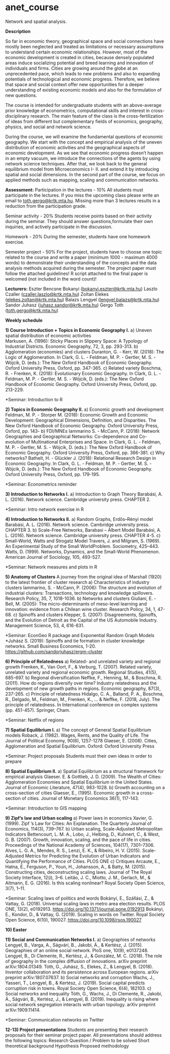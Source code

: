 # anet_course
Network and spatial analysis.

**Description**

So far in economic theory, geographical space and social connections have mostly been  neglected and treated as limitations or necessary assumptions to understand certain economic relationships. However, most of the economic development is created in cities, because densely populated areas induce socializing potential and breed learning and innovation of individuals and firms. Cities are growing around the globe at an unprecedented pace, which leads to new problems and also to expanding potentials of technological and economic progress. Therefore, we believe that space and social context offer new opportunities for a deeper understanding of existing economic models and also for the formulation of new questions.

The course is intended for undergraduate students with an above-average prior knowledge of econometrics, computational skills and interest in cross-disciplinary research. The main feature of the class is the cross-fertilization of ideas from different but complementary fields of economics, geography, physics, and social and network science.

During the course, we will examine the fundamental questions of economic geography. We start with the concept and empirical analysis of the uneven distribution of economic activities and the geographical aspects of economic development. As we see that economic progress doesn’t happen in an empty vacuum, we introduce the connections of the agents by using network science techniques. After that, we look back to the general equilibrium model from Microeconomics I- II. and extend it by introducing spatial and social dimensions. In the second part of the course, we focus on applied methods such as mapping, scaling and communication networks. 

**Assessment:**
Participation in the lectures - 10%
All students must participate in the lectures. If you miss the upcoming class please write an email to toth.gergo@krtk.mta.hu. Missing more than 3 lectures results in a reduction from the participation grade.

Seminar activity - 20%
Students receive points based on their activity during the seminar. They should answer questions,formulate their own inquiries, and actively participate in the discussion.

Homework - 20%
During the semester, students have one homework exercise. 

Semester project - 50%
For the project, students have to choose one topic related to the course and write a paper (minimum 1000 - maximum 4000 words) to demonstrate their understanding of the concepts and the data analysis methods acquired during the semester. The project paper must follow the attached guidelines! R script attached to the final paper is welcomed (not included in the word count)!

**Lecturers:**
Eszter Bencsne Bokanyi (bokanyi.eszter@krtk.mta.hu)
Laszlo Czaller (czaller.laszlo@krtk.mta.hu)
Zoltan Elekes (elekes.zoltan@krtk.mta.hu)
Balazs Lengyel (lengyel.balazs@krtk.mta.hu)
Sandor Juhasz (juhasz.sandor@krtk.mta.hu)
Gergo Toth (toth.gergo@krtk.mta.hu)

**Weekly schedule**

**1) Course Introduction + Topics in Economic Geography I.**
a) Uneven spatial distribution of economic activities  
Markusen, A. (1996): Sticky Places in Slippery Space: A Typology of Industrial Districts. Economic Geography, 72, 3, pp. 293-313.
b) Agglomeration (economies) and clusters
Duranton, G. - Kerr, W. (2018): The Logic of Agglomeration. In Clark, G. L. - Feldman, M. P. - Gertler, M. S. - Wójcik, D. (eds.): The New Oxford Handbook of Economic Geography. Oxford University Press, Oxford, pp. 347-365.
c) Related variety
Boschma, R. - Frenken, K. (2018): Evolutionary Economic Geography. In Clark, G. L. - Feldman, M. P. - Gertler, M. S. - Wójcik, D. (eds.): The New Oxford Handbook of Economic Geography. Oxford University Press, Oxford, pp. 213-229.

*Seminar: Introduction to R

**2) Topics in Economic Geography II.**
a) Economic growth and development
Feldman, M. P. - Storper M. (2018): Economic Growth and Economic Development: Geographical Dimensions, Definition, and Disparities. The New Oxford Handbook of Economic Geography. Oxford University Press, Oxford, pp. 143-
b) FDI/MNEs
Iammarino S. - McCann, P. (2018): Network Geographies and Geographical Networks: Co-dependence and Co-evolution of Multinational Enterprises and Space. In Clark, G. L. - Feldman, M. P. - Gertler, M. S. - Wójcik, D. (eds.): The New Oxford Handbook of Economic Geography. Oxford University Press, Oxford, pp. 366-381.
c) Why networks?
Bathelt, H. - Glückler J. (2018): Relational Research Design in Economic Geography. In Clark, G. L. - Feldman, M. P. - Gertler, M. S. - Wójcik, D. (eds.): The New Oxford Handbook of Economic Geography. Oxford University Press, Oxford, pp. 179-195.

*Seminar: Econometrics reminder

**3) Introduction to Networks I.**
a) Introduction to Graph Theory
Barabási, A. L. (2016). Network science. Cambridge university press. CHAPTER 2.

*Seminar: Intro network exercise in R

**4) Introduction to Networks II.**
a) Random Graphs, Erdős–Rényi model
Barabási, A. L. (2016). Network science. Cambridge university press. CHAPTER 3.
b) Scale-Free Networks, Barabasi – Albert Model
Barabási, A. L. (2016). Network science. Cambridge university press. CHAPTER 4-5.
c) Small-World, Watts and Strogatz Model
Travers, J. and Milgram, S. (1969). An Experimental Study of the Small WorldProblem. Sociometry, 425–443.
Watts, D. (1999). Networks, Dynamics, and the Small-World Phenomenon. American Journal of Sociology, 105, 493-527.

*Seminar: Network measures and plots in R

**5) Anatomy of Clusters**
A journey from the original idea of Marshall (1920) to the latest frontier of cluster research
a) Characteristics of industry clusters
Iammarino, S. - McCann, P. (2006): The structure and evolution of industrial clusters: Transactions, technology and knowledge spillovers. Research Policy, 35, 7, 1018-1036.
b) Networks and clusters
Giuliani, E. - Bell, M. (2005): The micro-determinants of meso-level learning and innovation: evidence from a Chilean wine cluster. Research Policy, 34, 1, 47-68.
c) Spinoffs and clusters
Klepper, S. (2007): Disagreements, Spinoffs, and the Evolution of Detroit as the Capital of the US Automobile Industry. Management Science, 53, 4, 616-631.

*Seminar: EconGeo R package and Exponential Random Graph Models
*Juhász S. (2019): Spinoffs and tie formation in cluster knowledge networks. Small Business Economics, 1-20. https://github.com/sandorjuhasz/ergm-cluster

**6) Principle of Relatedness**
a) Related- and unrelated variety and regional growth
Frenken, K., Van Oort, F., & Verburg, T. (2007). Related variety, unrelated variety and regional economic growth. Regional Studies, 41(5), 685-697.
b) Regional diversification
Neffke, F., Henning, M., & Boschma, R. (2011). How do regions diversify over time? Industry relatedness and the development of new growth paths in regions. Economic geography, 87(3), 237-265.
c) Principle of relatedness 
Hidalgo, C. A., Balland, P. A., Boschma, R., Delgado, M., Feldman, M., Frenken, K., ... & Neffke, F. (2018, July). The principle of relatedness. In International conference on complex systems (pp. 451-457). Springer, Cham.

*Seminar: Netflix of regions 

**7) Spatial Equilibrium I.**
a) The concept of General Spatial Equilibrium models
Roback, J. (1982). Wages, Rents, and the Quality of Life. The Journal of Political Economy, 90(6), 1257-1278
Glaeser, E. (2008). Cities, Agglomeration and Spatial Equilibrium. Oxford: Oxford University Press

*Seminar: Project proposals
Students must their own ideas in order to prepare 

**8) Spatial Equilibrium II.**
a) Spatial Equilibrium as a structural framework for empirical analysis
Glaeser. E. & Gottlieb, J. D. (2009). The Wealth of Cities: Agglomeration Economies and Spatial Equilibrium in the United States. Journal of Economic Literature, 47(4), 983-1028.
b) Growth accounting on a cross-section of cities
Glaeser, E., (1995). Economic growth in a cross-section of cities. Journal of Monetary Economics 36(1), 117-143.

*Seminar: Introduction to GIS mapping

**9) Zipf’s law and Urban scaling**
a) Power laws in economics
Xavier, G. (1999). Zipf ’s Law for Cities: An Explanation. The Quarterly Journal of Economics, 114(3), 739–767.
b) Urban scaling, Scale-Adjusted Metropolitan Indicators
Bettencourt, L. M. A., Lobo, J., Helbing, D., Kuhnert, C., & West, G. B. (2007). Growth, innovation, scaling, and the pace of life in cities. Proceedings of the National Academy of Sciences, 104(17), 7301–7306.
Alves, L. G. A., Mendes, R. S., Lenzi, E. K., & Ribeiro, H. V. (2015). Scale-Adjusted Metrics for Predicting the Evolution of Urban Indicators and Quantifying the Performance of Cities. PLOS ONE
c) Critiques
Arcaute, E., Hatna, E., Ferguson, P., Youn, H., Johansson, A., & Batty, M. (2015). Constructing cities, deconstructing scaling laws. Journal of The Royal Society Interface, 12(i), 3–6.
Leitão, J. C., Miotto, J. M., Gerlach, M., & Altmann, E. G. (2016). Is this scaling nonlinear? Royal Society Open Science, 3(7), 1–11.

*Seminar: Scaling laws of politics and words
Bokányi, E., Szállási, Z., & Vattay, G. (2018). Universal scaling laws in metro area election results. PLOS ONE, 13(2), e0192913. https://doi.org/10.1371/journal.pone.0192913
Bokányi, E., Kondor, D., & Vattay, G. (2019). Scaling in words on Twitter. Royal Society Open Science, 6(10), 190027. https://doi.org/10.1098/rsos.190027


**10) Easter**


**11) Social and Communication Networks I.**
a) Geographies of networks
Lengyel, B., Varga, A., Ságvári, B., Jakobi, Á., & Kertész, J. (2015). Geographies of an online social network. PloS one, 10(9), e0137248.
Lengyel, B., Di Clemente, R., Kertész, J., & González, M. C. (2018). The role of geography in the complex diffusion of innovations. arXiv preprint arXiv:1804.01349.
Tóth, G., Juhász, S., Elekes, Z., & Lengyel, B. (2018). Inventor collaboration and its persistence across European regions. arXiv preprint arXiv:1807.07637.
b) Social networks and corruption
Wachs, J., Yasseri, T., Lengyel, B., & Kertész, J. (2019). Social capital predicts corruption risk in towns. Royal Society Open Science, 6(4), 182103.
c) Social networks and inequality
Tóth, G., Wachs, J., Di Clemente, R., Jakobi, Á., Ságvári, B., Kertész, J., & Lengyel, B. (2019). Inequality is rising where social network segregation interacts with urban topology. arXiv preprint arXiv:1909.11414.

*Seminar: Communication networks on Twitter

**12-13) Project presentations**
Students are presenting their research proposals for their seminar project paper. All presentations should address the following topics:
Research Question / Problem to be solved
Short theoretical background 
Hypothesis
Proposed methodology
